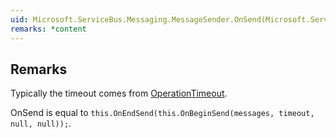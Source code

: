```yaml
---  
uid: Microsoft.ServiceBus.Messaging.MessageSender.OnSend(Microsoft.ServiceBus.Tracing.TrackingContext,System.Collections.Generic.IEnumerable{Microsoft.ServiceBus.Messaging.BrokeredMessage},System.TimeSpan)  
remarks: *content  
---  
```

  
## Remarks  
 Typically the timeout comes from [OperationTimeout](assetId:///P:Microsoft.ServiceBus.Messaging.MessagingFactorySettings.OperationTimeout?qualifyHint=False&autoUpgrade=True).  
  
 OnSend is equal to `this.OnEndSend(this.OnBeginSend(messages, timeout, null, null));`.